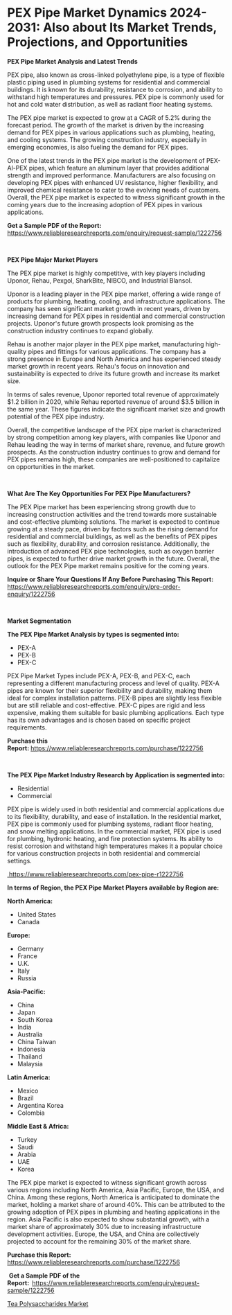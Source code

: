 <p><h1>PEX Pipe Market Dynamics 2024-2031: Also about Its Market Trends, Projections, and Opportunities</h1></p><p><strong>PEX Pipe Market Analysis and Latest Trends</strong></p>
<p><p>PEX pipe, also known as cross-linked polyethylene pipe, is a type of flexible plastic piping used in plumbing systems for residential and commercial buildings. It is known for its durability, resistance to corrosion, and ability to withstand high temperatures and pressures. PEX pipe is commonly used for hot and cold water distribution, as well as radiant floor heating systems.</p><p>The PEX pipe market is expected to grow at a CAGR of 5.2% during the forecast period. The growth of the market is driven by the increasing demand for PEX pipes in various applications such as plumbing, heating, and cooling systems. The growing construction industry, especially in emerging economies, is also fueling the demand for PEX pipes.</p><p>One of the latest trends in the PEX pipe market is the development of PEX-Al-PEX pipes, which feature an aluminum layer that provides additional strength and improved performance. Manufacturers are also focusing on developing PEX pipes with enhanced UV resistance, higher flexibility, and improved chemical resistance to cater to the evolving needs of customers. Overall, the PEX pipe market is expected to witness significant growth in the coming years due to the increasing adoption of PEX pipes in various applications.</p></p>
<p><strong>Get a Sample PDF of the Report:&nbsp;</strong> <a href="https://www.reliableresearchreports.com/enquiry/request-sample/1222756">https://www.reliableresearchreports.com/enquiry/request-sample/1222756</a></p>
<p>&nbsp;</p>
<p><strong>PEX Pipe Major Market Players</strong></p>
<p><p>The PEX pipe market is highly competitive, with key players including Uponor, Rehau, Pexgol, SharkBite, NIBCO, and Industrial Blansol. </p><p>Uponor is a leading player in the PEX pipe market, offering a wide range of products for plumbing, heating, cooling, and infrastructure applications. The company has seen significant market growth in recent years, driven by increasing demand for PEX pipes in residential and commercial construction projects. Uponor's future growth prospects look promising as the construction industry continues to expand globally.</p><p>Rehau is another major player in the PEX pipe market, manufacturing high-quality pipes and fittings for various applications. The company has a strong presence in Europe and North America and has experienced steady market growth in recent years. Rehau's focus on innovation and sustainability is expected to drive its future growth and increase its market size.</p><p>In terms of sales revenue, Uponor reported total revenue of approximately $1.2 billion in 2020, while Rehau reported revenue of around $3.5 billion in the same year. These figures indicate the significant market size and growth potential of the PEX pipe industry.</p><p>Overall, the competitive landscape of the PEX pipe market is characterized by strong competition among key players, with companies like Uponor and Rehau leading the way in terms of market share, revenue, and future growth prospects. As the construction industry continues to grow and demand for PEX pipes remains high, these companies are well-positioned to capitalize on opportunities in the market.</p></p>
<p>&nbsp;</p>
<p><strong>What Are The Key Opportunities For PEX Pipe Manufacturers?</strong></p>
<p><p>The PEX Pipe market has been experiencing strong growth due to increasing construction activities and the trend towards more sustainable and cost-effective plumbing solutions. The market is expected to continue growing at a steady pace, driven by factors such as the rising demand for residential and commercial buildings, as well as the benefits of PEX pipes such as flexibility, durability, and corrosion resistance. Additionally, the introduction of advanced PEX pipe technologies, such as oxygen barrier pipes, is expected to further drive market growth in the future. Overall, the outlook for the PEX Pipe market remains positive for the coming years.</p></p>
<p><strong>Inquire or Share Your Questions If Any Before Purchasing This Report:</strong> <a href="https://www.reliableresearchreports.com/enquiry/pre-order-enquiry/1222756">https://www.reliableresearchreports.com/enquiry/pre-order-enquiry/1222756</a></p>
<p>&nbsp;</p>
<p><strong>Market Segmentation</strong></p>
<p><strong>The PEX Pipe Market Analysis by types is segmented into:</strong></p>
<p><ul><li>PEX-A</li><li>PEX-B</li><li>PEX-C</li></ul></p>
<p><p>PEX Pipe Market Types include PEX-A, PEX-B, and PEX-C, each representing a different manufacturing process and level of quality. PEX-A pipes are known for their superior flexibility and durability, making them ideal for complex installation patterns. PEX-B pipes are slightly less flexible but are still reliable and cost-effective. PEX-C pipes are rigid and less expensive, making them suitable for basic plumbing applications. Each type has its own advantages and is chosen based on specific project requirements.</p></p>
<p><strong>Purchase this Report:&nbsp;</strong><a href="https://www.reliableresearchreports.com/purchase/1222756">https://www.reliableresearchreports.com/purchase/1222756</a></p>
<p>&nbsp;</p>
<p><strong>The PEX Pipe Market Industry Research by Application is segmented into:</strong></p>
<p><ul><li>Residential</li><li>Commercial</li></ul></p>
<p><p>PEX pipe is widely used in both residential and commercial applications due to its flexibility, durability, and ease of installation. In the residential market, PEX pipe is commonly used for plumbing systems, radiant floor heating, and snow melting applications. In the commercial market, PEX pipe is used for plumbing, hydronic heating, and fire protection systems. Its ability to resist corrosion and withstand high temperatures makes it a popular choice for various construction projects in both residential and commercial settings.</p></p>
<p><a href="https://www.reliableresearchreports.com/pex-pipe-r1222756">&nbsp;https://www.reliableresearchreports.com/pex-pipe-r1222756</a></p>
<p><strong>In terms of Region, the PEX Pipe Market Players available by Region are:</strong></p>
<p>
    <p> <strong> North America: </strong>
        <ul>
            <li>United States</li>
            <li>Canada</li>
        </ul>
        </p> 
    <p> <strong> Europe: </strong>
        <ul>
            <li>Germany</li>
            <li>France</li>
            <li>U.K.</li>
            <li>Italy</li>
            <li>Russia</li>
        </ul>
        </p> 
    <p> <strong> Asia-Pacific: </strong>
        <ul>
            <li>China</li>
            <li>Japan</li>
            <li>South Korea</li>
            <li>India</li>
            <li>Australia</li>
            <li>China Taiwan</li>
            <li>Indonesia</li>
            <li>Thailand</li>
            <li>Malaysia</li>
        </ul>
        </p> 
    <p> <strong> Latin America: </strong>
        <ul>
            <li>Mexico</li>
            <li>Brazil</li>
            <li>Argentina Korea</li>
            <li>Colombia</li>
        </ul>
        </p> 
    <p> <strong> Middle East & Africa: </strong>
        <ul>
            <li>Turkey</li>
            <li>Saudi</li>
            <li>Arabia</li>
            <li>UAE</li>
            <li>Korea</li>
        </ul>
    </p>
    </p>
<p><p>The PEX pipe market is expected to witness significant growth across various regions including North America, Asia Pacific, Europe, the USA, and China. Among these regions, North America is anticipated to dominate the market, holding a market share of around 40%. This can be attributed to the growing adoption of PEX pipes in plumbing and heating applications in the region. Asia Pacific is also expected to show substantial growth, with a market share of approximately 30% due to increasing infrastructure development activities. Europe, the USA, and China are collectively projected to account for the remaining 30% of the market share.</p></p>
<p><strong>Purchase this Report: </strong><a href="https://www.reliableresearchreports.com/purchase/1222756">https://www.reliableresearchreports.com/purchase/1222756</a></p>
<p>&nbsp;<strong>Get a Sample PDF of the Report:&nbsp;&nbsp;</strong><a href="https://www.reliableresearchreports.com/enquiry/request-sample/1222756">https://www.reliableresearchreports.com/enquiry/request-sample/1222756</a></p>
<p><strong></strong></p>
<p><p><a href="https://fearless-okapi-6c8.notion.site/Tea-Polysaccharides-Market-The-Key-To-Successful-Business-Strategy-Forecast-Till-2031-a108d2273f3440cea12cefb5a94b5f51">Tea Polysaccharides Market</a></p></p>